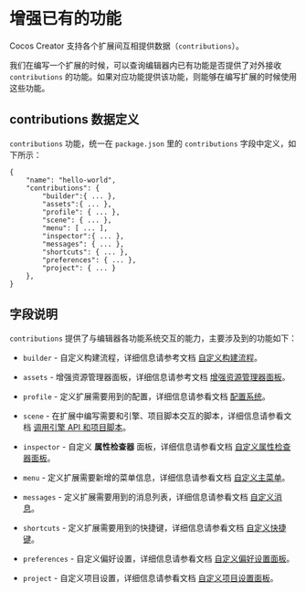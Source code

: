 # 增强已有的功能

Cocos Creator 支持各个扩展间互相提供数据（`contributions`）。

我们在编写一个扩展的时候，可以查询编辑器内已有功能是否提供了对外接收 `contributions` 的功能。如果对应功能提供该功能，则能够在编写扩展的时候使用这些功能。

## contributions 数据定义

`contributions` 功能，统一在 `package.json` 里的 `contributions` 字段中定义，如下所示：

```JSON5
{
    "name": "hello-world",
    "contributions": {
        "builder":{ ... },
        "assets":{ ... },
        "profile": { ... },
        "scene": { ... },
        "menu": [ ... ],
        "inspector":{ ... },
        "messages": { ... },
        "shortcuts": { ... },
        "preferences": { ... },
        "project": { ... }
    },
}
```

## 字段说明

`contributions` 提供了与编辑器各功能系统交互的能力，主要涉及到的功能如下：

- `builder` - 自定义构建流程，详细信息请参考文档 [自定义构建流程](../publish/custom-build-plugin.md)。

- `assets` - 增强资源管理器面板，详细信息请参考文档 [增强资源管理器面板](../assets/extension.md)。

- `profile` - 定义扩展需要用到的配置，详细信息请参看文档 [配置系统](./profile.md)。

- `scene` - 在扩展中编写需要和引擎、项目脚本交互的脚本，详细信息请参看文档 [调用引擎 API 和项目脚本](./scene-script.md)。

- `inspector` - 自定义 **属性检查器** 面板，详细信息请参看文档 [自定义属性检查器面板](./inspector.md)。

- `menu` - 定义扩展需要新增的菜单信息，详细信息请参看文档 [自定义主菜单](./contributions-menu.md)。

- `messages` - 定义扩展需要用到的消息列表，详细信息请参看文档 [自定义消息](./contributions-messages.md)。

- `shortcuts` - 定义扩展需要用到的快捷键，详细信息请参看文档 [自定义快捷键](./contributions-shortcuts.md)。

- `preferences` - 自定义偏好设置，详细信息请参看文档 [自定义偏好设置面板](./contributions-preferences.md)。

- `project` - 自定义项目设置，详细信息请参看文档 [自定义项目设置面板](./contributions-project.md)。
